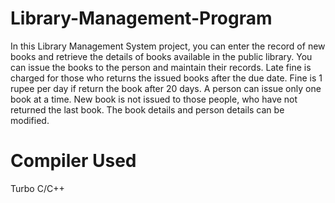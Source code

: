 # Library-Management-Program

In this Library Management System project, you can enter the record of new books and retrieve the details of books available in the public library. You can issue the books to the person and maintain their records. Late fine is charged for those who returns the issued books after the due date. Fine is 1 rupee per day if return the book after 20 days. A person can issue only one book at a time. New book is not issued to those people, who have not returned the last book. The book details and person details can be modified.

# Compiler Used 

Turbo C/C++ 
	
